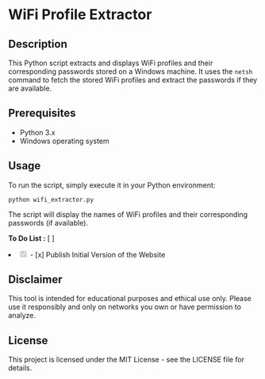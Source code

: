 # WiFi Profile Extractor

## Description
This Python script extracts and displays WiFi profiles and their corresponding passwords stored on a Windows machine. It uses the `netsh` command to fetch the stored WiFi profiles and extract the passwords if they are available.

## Prerequisites
- Python 3.x
- Windows operating system

## Usage
To run the script, simply execute it in your Python environment:
    
    python wifi_extractor.py
    
The script will display the names of WiFi profiles and their corresponding passwords (if available).

**To Do List :**
    [ ] <li><input type="checkbox" checked disabled> - [x] Publish Initial Version of the Website </li>


## Disclaimer
This tool is intended for educational purposes and ethical use only. Please use it responsibly and only on networks you own or have permission to analyze.

## License
This project is licensed under the MIT License - see the LICENSE file for details.
